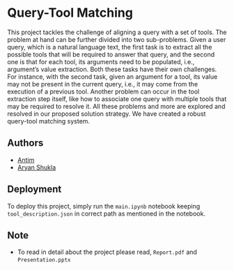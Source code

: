 
# Query-Tool Matching

This project tackles the challenge of aligning a query with a set of tools. The problem at hand can be further divided into two sub-problems. Given a user query, which is a natural language text, the first task is to extract all the possible tools that will be required to answer that query, and the second one is that for each tool, its arguments need to be populated, i.e., argument’s value extraction. Both these tasks have their own challenges. For instance, with the second task, given an argument for a tool, its value may not be present in the current query, i.e., it may come from the execution of a previous tool. Another problem can occur in the tool extraction step itself, like how to associate one query with multiple tools that may be required to resolve it. All these problems and more are explored and resolved in our proposed solution strategy. We have created a robust query-tool matching system.


## Authors
- [Antim](https://github.com/Antim0204)
- [Aryan Shukla](https://www.github.com/aryanshukla7)


## Deployment

To deploy this project, simply run the ```main.ipynb``` notebook keeping ```tool_description.json``` in correct path as mentioned in the notebook.

## Note
- To read in detail about the project please read, ```Report.pdf``` and ```Presentation.pptx```
